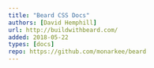 ```yaml
---
title: "Beard CSS Docs"
authors: [David Hemphill]
url: http://buildwithbeard.com/
added: 2018-05-22
types: [docs]
repo: https://github.com/monarkee/beard
---
```

